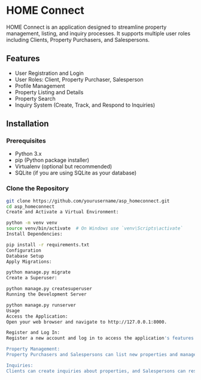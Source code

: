 # HOME Connect

HOME Connect is an application designed to streamline property management, listing, and inquiry processes. It supports multiple user roles including Clients, Property Purchasers, and Salespersons.

## Features

- User Registration and Login
- User Roles: Client, Property Purchaser, Salesperson
- Profile Management
- Property Listing and Details
- Property Search
- Inquiry System (Create, Track, and Respond to Inquiries)

## Installation

### Prerequisites

- Python 3.x
- pip (Python package installer)
- Virtualenv (optional but recommended)
- SQLite (if you are using SQLite as your database)

### Clone the Repository

```bash
git clone https://github.com/yourusername/asp_homeconnect.git
cd asp_homeconnect
Create and Activate a Virtual Environment:

python -m venv venv
source venv/bin/activate  # On Windows use `venv\Scripts\activate`
Install Dependencies:

pip install -r requirements.txt
Configuration
Database Setup
Apply Migrations:

python manage.py migrate
Create a Superuser:

python manage.py createsuperuser
Running the Development Server

python manage.py runserver
Usage
Access the Application:
Open your web browser and navigate to http://127.0.0.1:8000.

Register and Log In:
Register a new account and log in to access the application's features.

Property Management:
Property Purchasers and Salespersons can list new properties and manage existing listings.

Inquiries:
Clients can create inquiries about properties, and Salespersons can respond to these inquiries.
